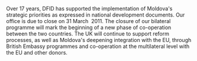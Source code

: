 Over 17 years, DFID has supported the implementation of Moldova's strategic priorities as expressed in national development documents. Our office is due to close on 31 March  2011.  The closure of our bilateral programme will mark the beginning of a new phase of co-operation between the two countries. The UK will continue to support reform processes, as well as Moldova's deepening integration with the EU, through British Embassy programmes and co-operation at the multilateral level with the EU and other donors.